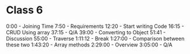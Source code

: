 # Class 6

0:00 - Joining Time
7:50 - Requirements
12:20 - Start writing Code
16:15 - CRUD Using array
37:15 - Q/A
39:00 - Converting to Object
51:41 - Discussion
55:00 - Traverse
1:11:12 - Break
1:27:00 - Comparison between these two
1:43:20 - Array methods
2:29:00 - Overview
3:05:00 - Q/A

